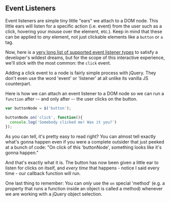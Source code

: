 ## Event Listeners

Event listeners are simple tiny little "ears" we attach to a DOM node. This little ears will listen for a specific action (i.e. event) from the user such as a click, hovering your mouse over the element, etc.). Keep in mind that these can be applied to *any* element, not just clickable elements like a `button` or `a` tag.

Now, here is a [very long list of supported event listener types](http://wwww.google.com) to satisfy a developer's wildest dreams, but for the scope of this interactive experience, we'll stick with the most common: the `click` event.

Adding a click event to a node is fairly simple process with jQuery. They don't even use the word 'event' or 'listener' at all unlike its vanilla JS counterpart.

Here is how we can attach an event listener to a DOM node so we can run a `function` after -- and only after -- the user clicks on the button.

~~~js
var buttonNode = $('button');

buttonNode.on('click', function(){
  console.log('Somebody clicked me! Was it you?')
});
~~~

As you can tell, it's pretty easy to read right? You can almost tell exactly what's gonna happen even if you were a complete outsider that just peeked at a bunch of code: "On click of this 'buttonNode', something looks like it's gonna happen."

And that's exactly what it is. The button has now been given a little ear to listen for clicks on itself, and *every time* that happens - notice I said every time - our callback function will run.

One last thing to remember: You can *only* use the `on` special 'method' (e.g. a property that runs a function inside an object is called a method) whenever we are working with a jQuery object selection. 
